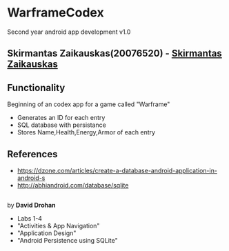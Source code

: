 # WarframeCodex
Second year android app development v1.0

## **Skirmantas Zaikauskas(20076520)**  - [Skirmantas Zaikauskas](https://github.com/fuujinzero)

## Functionality
 Beginning of an codex app for a game called "Warframe"
 
 * Generates an ID  for each entry
 * SQL database with persistance
 * Stores Name,Health,Energy,Armor of each entry
 
 
 ## References
 
 * https://dzone.com/articles/create-a-database-android-application-in-android-s
 * http://abhiandroid.com/database/sqlite
 ##
  by **David Drohan**
* Labs 1-4
 * "Activities & App Navigation" 
 * "Application Design"
 * "Android Persistence using SQLite"
 ##
